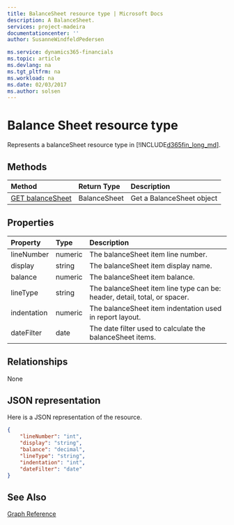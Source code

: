 ```yaml
---
title: BalanceSheet resource type | Microsoft Docs
description: A BalanceSheet.
services: project-madeira
documentationcenter: ''
author: SusanneWindfeldPedersen

ms.service: dynamics365-financials
ms.topic: article
ms.devlang: na
ms.tgt_pltfrm: na
ms.workload: na
ms.date: 02/03/2017
ms.author: solsen
---
```


# Balance Sheet resource type
Represents a balanceSheet resource type in [!INCLUDE[d365fin_long_md](../dynamics-nav/includes/d365fin_long_md.md)].

## Methods

| Method       | Return Type  |Description|
|:---------------|:--------|:----------|
|[GET balanceSheet](get-balanceSheet.md)|BalanceSheet|Get a BalanceSheet object|

## Properties
| Property	   | Type	|Description|
|:---------------|:--------|:----------|
|lineNumber|numeric|The balanceSheet item line number.|
|display|string|The balanceSheet item display name.|
|balance|numeric|The balanceSheet item balance.|
|lineType|string|The balanceSheet item line type can be: header, detail, total, or spacer.|
|indentation|numeric|The balanceSheet item indentation used in report layout.|
|dateFilter|date|The date filter used to calculate the balanceSheet items.| 


## Relationships
None

## JSON representation

Here is a JSON representation of the resource.


```json
{
    "lineNumber": "int",
    "display": "string",
    "balance": "decimal",
    "lineType": "string",
    "indentation": "int",
    "dateFilter": "date"
}

```
## See Also
[Graph Reference](graph-reference.md)  
